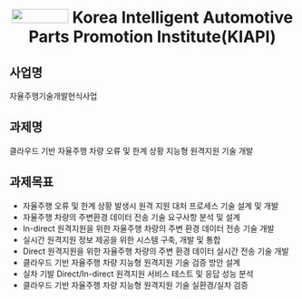 <div align="center">
  
# <img src="https://github.com/Yunhyeongseok-kiapi/KIAPI_dataset/assets/85465084/9304bae8-7878-4b71-853f-08cff6392d4e" width="100" height ="25"> Korea Intelligent Automotive Parts Promotion Institute(KIAPI) 

</div>

## 사업명
자율주행기술개발현식사업

## 과제명
클라우드 기반 자율주행 차량 오류 및 한계 상황 지능형 원격지원 기술 개발


## 과제목표
- 자율주행 오류 및 한계 상황 발생시 원격 지원 대처 프로세스 기술 설계 및 개발
- 자율주행 차량의 주변환경 데이터 전송 기술 요구사항 분석 및 설계
- In-direct 원격지원을 위한 자율주행 차량의 주변 환경 데이터 전송 기술 개발
- 실시간 원격지원 정보 제공을 위한 시스템 구축, 개발 및 통합
- Direct 원격지원을 위한 자율주행 차량의 주변 환경 데이터 실시간 전송 기술 개발
- 클라우드 기반 자율주행 차량 지능형 원격지원 기술 검증 방안 설계
- 실차 기발 Direct/In-direct 원격지원 서비스 테스트 및 응답 성능 분석
- 클라우드 기반 자율주행 차량 지능형 원격지원 기술 실환경/실차 검증

